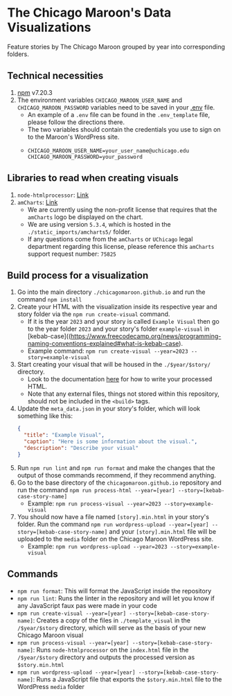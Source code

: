 # The Chicago Maroon's Data Visualizations

Feature stories by The Chicago Maroon grouped by year into corresponding folders.

## Technical necessities
1. [npm](https://www.npmjs.com/) v7.20.3
2. The environment variables `CHICAGO_MAROON_USER_NAME` and `CHICAGO_MAROON_PASSWORD` variables need to be saved in your [.env](https://www.codementor.io/@parthibakumarmurugesan/what-is-env-how-to-set-up-and-run-a-env-file-in-node-1pnyxw9yxj) file.
   - An example of a `.env` file can be found in the `.env_template` file, please follow the directions there.
   - The two variables should contain the credentials you use to sign on to the Maroon's WordPress site.
   - ```
     CHICAGO_MAROON_USER_NAME=your_user_name@uchicago.edu
     CHICAGO_MAROON_PASSWORD=your_password
     ```

## Libraries to read when creating visuals
1. `node-htmlprocessor`: [Link](https://github.com/dciccale/node-htmlprocessor)
2. `amCharts`: [Link](https://www.amcharts.com/)
   - We are currently using the non-profit license that requires that the `amCharts` logo be displayed on the chart.
   - We are using version `5.3.4`, which is hosted in the `./static_imports/amcharts5/` folder.
   - If any questions come from the `amCharts` or `UChicago` legal department regarding this license, please reference this `amCharts` support request number: `75825`

## Build process for a visualization
1. Go into the main directory `./chicagomaroon.github.io` and run the command `npm install`
2. Create your HTML with the visualization inside its respective year and story folder via the `npm run create-visual` command.
    - If it is the year `2023` and your story is called `Example Visual` then go to the year folder `2023` and your story's folder `example-visual` in [kebab-case]((https://www.freecodecamp.org/news/programming-naming-conventions-explained#what-is-kebab-case).
    - Example command: `npm run create-visual --year=2023 --story=example-visual`
3. Start creating your visual that will be housed in the `./$year/$story/` directory.
   - Look to the documentation [here](https://github.com/dciccale/grunt-processhtml#readme) for how to write your processed HTML.
   - Note that any external files, things not stored within this repository, should not be included in the `<build>` tags.
4. Update the `meta_data.json` in your story's folder, which will look something like this:
   ```json
   {
     "title": "Example Visual",
     "caption": "Here is some information about the visual.",
     "description": "Describe your visual"
   }
   ```
5. Run `npm run lint` and `npm run format` and make the changes that the output of those commands recommend, if they recommend anything.
6. Go to the base directory of the `chicagomaroon.github.io` repository and run the command `npm run process-html --year=[year] --story=[kebab-case-story-name]`
   - Example: `npm run process-visual --year=2023 --story=example-visual`
7. You should now have a file named `[story].min.html` in your story's folder. Run the command `npm run wordpress-upload --year=[year] --story=[kebab-case-story-name]` and your `[story].min.html` file will be uploaded to the `media` folder on the Chicago Maroon WordPress site.
   - Example: `npm run wordpress-upload --year=2023 --story=example-visual`

## Commands
- `npm run format`: This will format the JavaScript inside the repository
- `npm run lint`: Runs the linter in the repository and will let you know if any JavaScript faux pas were made in your code
- `npm run create-visual --year=[year] --story=[kebab-case-story-name]`: Creates a copy of the files in `./template_visual` in the `/$year/$story` directory, which will serve as the basis of your new Chicago Maroon visual
- `npm run process-visual --year=[year] --story=[kebab-case-story-name]`: Runs `node-htmlprocessor` on the `index.html` file in the `/$year/$story` directory and outputs the processed version as `$story.min.html`
- `npm run wordpress-upload --year=[year] --story=[kebab-case-story-name]`: Runs a JavaScript file that exports the `$story.min.html` file to the WordPress `media` folder 
